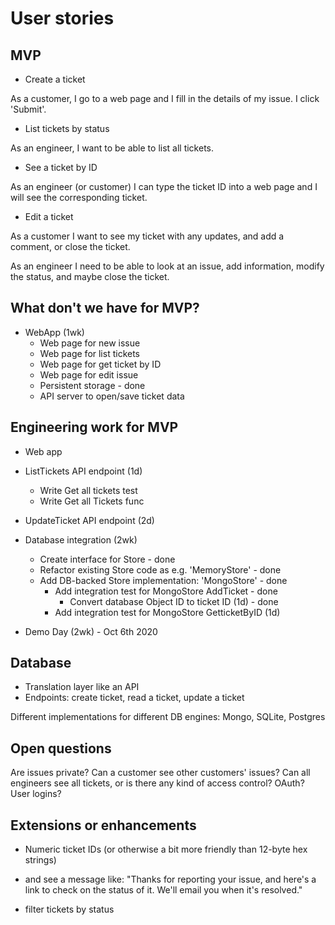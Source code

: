 # User stories

## MVP

* Create a ticket

As a customer, I go to a web page and I fill in the details of my issue. I click 'Submit'.

* List tickets by status

As an engineer, I want to be able to list all tickets.

* See a ticket by ID

As an engineer (or customer) I can type the ticket ID into a web page and I will see the corresponding ticket.

* Edit a ticket

As a customer I want to see my ticket with any updates, and add a comment, or close the ticket.

As an engineer I need to be able to look at an issue, add information, modify the status, and maybe close the ticket.

## What don't we have for MVP?

* WebApp (1wk)
  * Web page for new issue
  * Web page for list tickets
  * Web page for get ticket by ID
  * Web page for edit issue
  * Persistent storage - done
  * API server to open/save ticket data

## Engineering work for MVP

* Web app
* ListTickets API endpoint (1d)
    * Write Get all tickets test
    * Write Get all Tickets func  

* UpdateTicket API endpoint (2d)


* Database integration (2wk)
  * Create interface for Store - done
  * Refactor existing Store code as e.g. 'MemoryStore' - done
  * Add DB-backed Store implementation: 'MongoStore' - done
    * Add integration test for MongoStore AddTicket - done
      * Convert database Object ID to ticket ID (1d) - done
    * Add integration test for MongoStore GetticketByID (1d)

* Demo Day (2wk) - Oct 6th 2020

## Database

* Translation layer like an API
* Endpoints: create ticket, read a ticket, update a ticket

Different implementations for different DB engines: Mongo, SQLite, Postgres

## Open questions

Are issues private? Can a customer see other customers' issues? Can all engineers see all tickets, or is there any kind of access control? OAuth? User logins?

## Extensions or enhancements

* Numeric ticket IDs (or otherwise a bit more friendly than 12-byte hex strings)

* and see a message like: "Thanks for reporting your issue, and here's a link to check on the status of it. We'll email you when it's resolved."

* filter tickets by status
